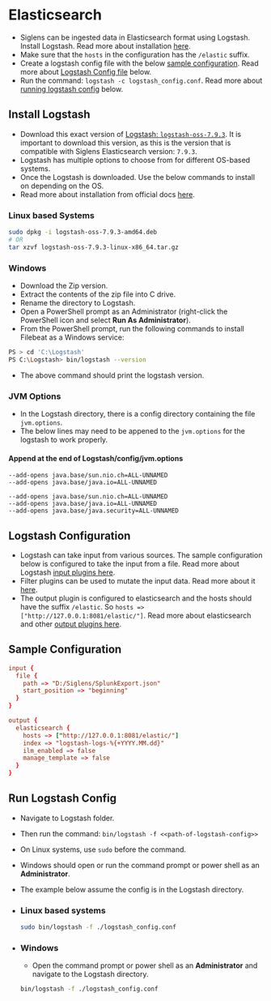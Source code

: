 # Elasticsearch

- Siglens can be ingested data in Elasticsearch format using Logstash. Install Logstash. Read more about installation [here](#install-logstash).
- Make sure that the `hosts` in the configuration has the `/elastic` suffix.
- Create a logstash config file with the below [sample configuration](#sample-configuration). Read more about [Logstash Config file](#logstash-configuration) below.
- Run the command: `logstash -c logstash_config.conf`. Read more about [running logstash config](#run-logstash-config) below.

## Install Logstash

- Download this exact version of [Logstash: `logstash-oss-7.9.3`](https://www.elastic.co/downloads/past-releases/logstash-oss-7-9-3). It is important to download this version, as this is the version that is compatible with Siglens Elasticsearch version: `7.9.3`.
- Logstash has multiple options to choose from for different OS-based systems.
- Once the Logstash is downloaded. Use the below commands to install on depending on the OS.
- Read more about installation from official docs [here](https://www.elastic.co/guide/en/logstash/7.9/configuration.html).

### Linux based Systems

```bash
sudo dpkg -i logstash-oss-7.9.3-amd64.deb
# OR
tar xzvf logstash-oss-7.9.3-linux-x86_64.tar.gz
```

### Windows

- Download the Zip version.
- Extract the contents of the zip file into C drive.
- Rename the directory to Logstash.
- Open a PowerShell prompt as an Administrator (right-click the PowerShell icon and select **Run As Administrator**).
- From the PowerShell prompt, run the following commands to install Filebeat as a Windows service:

```bash
PS > cd 'C:\Logstash'
PS C:\Logstash> bin/logstash --version
```

- The above command should print the logstash version.

### JVM Options

- In the Logstash directory, there is a config directory containing the file `jvm.options`.
- The below lines may need to be appened to the `jvm.options` for the logstash to work properly.

#### Append at the end of Logstash/config/jvm.options

```options
--add-opens java.base/sun.nio.ch=ALL-UNNAMED
--add-opens java.base/java.io=ALL-UNNAMED

--add-opens java.base/sun.nio.ch=ALL-UNNAMED
--add-opens java.base/java.io=ALL-UNNAMED
--add-opens java.base/java.security=ALL-UNNAMED
```

## Logstash Configuration

- Logstash can take input from various sources. The sample configuration below is configured to take the input from a file. Read more about Logstash [input plugins here](https://www.elastic.co/guide/en/logstash/7.9/input-plugins.html).
- Filter plugins can be used to mutate the input data. Read more about it [here](https://www.elastic.co/guide/en/logstash/7.9/filter-plugins.html).
- The output plugin is configured to elasticsearch and the hosts should have the suffix `/elastic`. So `hosts => ["http://127.0.0.1:8081/elastic/"]`. Read more about elasticsearch and other [output plugins here](https://www.elastic.co/guide/en/logstash/7.9/plugins-outputs-elasticsearch.html).

## Sample Configuration

```conf
input {
  file {
    path => "D:/Siglens/SplunkExport.json"
    start_position => "beginning"
  }
}

output {
  elasticsearch {
    hosts => ["http://127.0.0.1:8081/elastic/"]
    index => "logstash-logs-%{+YYYY.MM.dd}"
    ilm_enabled => false
    manage_template => false
  }
}
```

## Run Logstash Config

- Navigate to Logstash folder.
- Then run the command: `bin/logstash -f <<path-of-logstash-config>>`
- On Linux systems, use `sudo` before the command.
- Windows should open or run the command prompt or power shell as an **Administrator**.
- The example below assume the config is in the Logstash directory.

- ### Linux based systems

  ```bash
  sudo bin/logstash -f ./logstash_config.conf
  ```

- ### Windows

  - Open the command prompt or power shell as an **Administrator** and navigate to the Logstash directory.

  ```bash
  bin/logstash -f ./logstash_config.conf
  ```
